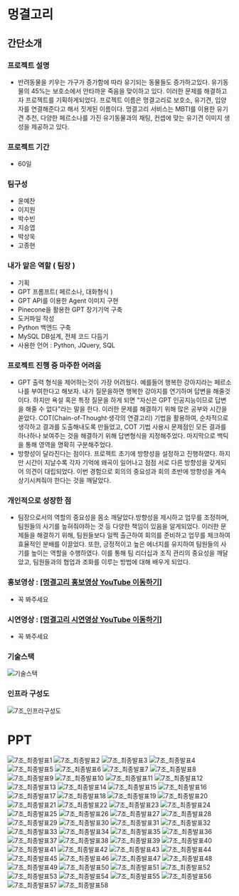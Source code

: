 # 멍결고리
## 간단소개
### 프로젝트 설명
- 반려동물을 키우는 가구가 증가함에 따라 유기되는 동물들도 증가하고있다. 유기동물의 45%는 보호소에서 안타까운 죽음을 맞이하고 있다. 이러한 문제를 해결하고자 프로젝트를 기획하게되었다. 프로젝트 이름은 멍결고리로 보호소, 유기견, 입양자를 연결해준다고 해서 짓게된 이름이다. 멍결고리 서비스는 MBTI를 이용한 유기견 추천, 다양한 페르소나를 가진 유기동물과의 채팅, 컨셉에 맞는 유기견 이미지 생성을 제공하고 있다.
### 프로젝트 기간
- 60일
### 팀구성
- 윤예찬
- 이지원
- 박수빈
- 지승엽
- 박상욱
- 고종현

### 내가 맡은 역할 ( 팀장 )
- 기획
- GPT 프롬프트( 페르소나, 대화형식 )
- GPT API를 이용한 Agent 이미지 구현
- Pinecone을 활용한 GPT 장기기억 구축
- 도커파일 작성
- Python 백엔드 구축
- MySQL DB설계, 전체 코드 다듬기
- 사용한 언어 : Python, JQuery, SQL

### 프로젝트 진행 중 마주한 어려움
- GPT 출력 형식을 제어하는것이 가장 어려웠다. 예를들어 행복한 강아지라는 페르소나를 부여한다고 해보자. 내가 질문을하면 행복한 강아지를 연기하며 답변을 해줄것이다. 하지만 욕설 혹은 특정 질문을 하게 되면 "자신은 GPT 인공지능이므로 답변을 해줄 수 없다"라는 말을 한다. 이러한 문제를 해결하기 위해 많은 공부와 시간을 쏟았다. COT(Chain-of-Thought·생각의 연결고리) 기법을 활용하여, 순차적으로 생각하고 결과를 도출해내도록 만들었고, COT 기법 사용시 문제점인 모든 결과를 하나하나 보여주는 것을 해결하기 위해 답변형식을 지정해주었다. 마지막으로 백틱을 통해 영역을 명확히 구분해주었다.
- 방향성이 달라진다는 점이다. 프로젝트 초기에 방향성을 설정하고 진행하였다. 하지만 시간이 지날수록 각자 기억에 왜곡이 일어나고 점점 서로 다른 방향성을 갖게되어 의견이 대립되었다. 이번 경험으로 회의의 중요성과 회의 초반에 방향성을 계속 상기시켜줘야 한다는 것을 깨달았다.

### 개인적으로 성장한 점
- 팀장으로서의 역할의 중요성을 몸소 깨달았다.방향성을 제시하고 업무를 조정하며, 팀원들의 사기를 높혀줘야하는 것 등 다양한 책임이 있음을 알게되었다. 이러한 문제들을 해결하기 위해, 팀원들보다 일찍 출근하여 회의를 준비하고 업무를 체크하여 효율적인 분배를 이끌었다. 또한, 긍정적이고 높은 에너지를 유지하여 팀원들의 사기를 높이는 역할을 수행하였다. 이를 통해 팀 리더십과 조직 관리의 중요성을 깨달았고, 팀원들과의 협업과 조화를 이루는 방법에 대해 배우게 되었다.

### 홍보영상 : [[멍결고리 홍보영상 YouTube 이동하기]](https://www.youtube.com/watch?v=CcHQCNGeMlg)
- 꼭 봐주세요
### 시연영상 : [[멍결고리 시연영상 YouTube 이동하기]](https://www.youtube.com/watch?v=CGVKXz7o-v8)
- 꼭 봐주세요

### 기술스택
![기술스택](https://github.com/yunyechan9893/sk_rookies_project5/assets/125535111/2d1ef016-cf6d-48b5-b0c1-7173f67f3c46)

### 인프라 구성도
![7조_인프라구성도](https://github.com/yunyechan9893/sk_rookies_project5/assets/125535111/c5c18ae0-ee20-44a3-97f7-ca7923d27d67)

# PPT
![7조_최종발표1](https://github.com/yunyechan9893/sk_rookies_project5/assets/125535111/8c5dc5a0-6bc5-4f64-85cd-a21783fdbf65)
![7조_최종발표2](https://github.com/yunyechan9893/sk_rookies_project5/assets/125535111/5f069258-0217-4c46-9a27-f26bf9ad5a5e)
![7조_최종발표3](https://github.com/yunyechan9893/sk_rookies_project5/assets/125535111/0a7ad401-6bfe-4719-8d1a-b1236e3225a7)
![7조_최종발표4](https://github.com/yunyechan9893/sk_rookies_project5/assets/125535111/d2895ae5-f2e6-47bf-bc17-2c1fd1a3a850)
![7조_최종발표5](https://github.com/yunyechan9893/sk_rookies_project5/assets/125535111/5f9fd8f9-5760-48fc-a3ef-e0f6361836a5)
![7조_최종발표6](https://github.com/yunyechan9893/sk_rookies_project5/assets/125535111/86741561-4af3-415b-b8bc-c2db5a03909d)
![7조_최종발표7](https://github.com/yunyechan9893/sk_rookies_project5/assets/125535111/d62f9cdf-fe9f-4e65-92d8-6216db2e145d)
![7조_최종발표8](https://github.com/yunyechan9893/sk_rookies_project5/assets/125535111/be6410db-b8ab-487c-8685-c4d8a736c2a2)
![7조_최종발표9](https://github.com/yunyechan9893/sk_rookies_project5/assets/125535111/1d9ec2e5-00da-4a14-a0e5-1e2344019700)
![7조_최종발표10](https://github.com/yunyechan9893/sk_rookies_project5/assets/125535111/cb96134c-bb74-4909-8fb0-97e34d0fb52d)
![7조_최종발표11](https://github.com/yunyechan9893/sk_rookies_project5/assets/125535111/456786d0-e838-4f95-9793-a25e8db57d41)
![7조_최종발표12](https://github.com/yunyechan9893/sk_rookies_project5/assets/125535111/ec554458-6e40-412b-8ca8-192f019362fb)
![7조_최종발표13](https://github.com/yunyechan9893/sk_rookies_project5/assets/125535111/7a492e71-1515-40a4-8463-9dd3e7c5d52f)
![7조_최종발표14](https://github.com/yunyechan9893/sk_rookies_project5/assets/125535111/abb1d2df-158f-421e-863c-7eafdd2d12d2)
![7조_최종발표15](https://github.com/yunyechan9893/sk_rookies_project5/assets/125535111/a4458195-7442-4ed2-ba6b-649f91570f9a)
![7조_최종발표16](https://github.com/yunyechan9893/sk_rookies_project5/assets/125535111/f63e6f9e-d6d2-4270-b3d8-2acf9600a48b)
![7조_최종발표17](https://github.com/yunyechan9893/sk_rookies_project5/assets/125535111/87d3e4df-2fee-4d06-9b0e-c59ae3881e72)
![7조_최종발표18](https://github.com/yunyechan9893/sk_rookies_project5/assets/125535111/757fa3a4-3514-4738-a5e1-5bb719adfba4)
![7조_최종발표19](https://github.com/yunyechan9893/sk_rookies_project5/assets/125535111/8354ce15-e0e6-4c1e-a943-3677f95a5213)
![7조_최종발표20](https://github.com/yunyechan9893/sk_rookies_project5/assets/125535111/e94a4926-8417-4434-b895-1df75440c690)
![7조_최종발표21](https://github.com/yunyechan9893/sk_rookies_project5/assets/125535111/50578d40-5bc3-4555-8dba-c4e2fcd6adbd)
![7조_최종발표22](https://github.com/yunyechan9893/sk_rookies_project5/assets/125535111/9be92f1f-53ff-4d00-ac2d-b1879d0901ac)
![7조_최종발표23](https://github.com/yunyechan9893/sk_rookies_project5/assets/125535111/5ff07b39-8a27-49be-ac8b-9820953bf0bb)
![7조_최종발표24](https://github.com/yunyechan9893/sk_rookies_project5/assets/125535111/dc36421c-75d7-45dc-9517-db89701223e3)
![7조_최종발표25](https://github.com/yunyechan9893/sk_rookies_project5/assets/125535111/0217dfa6-dd05-42dc-b89f-e91c86ef9744)
![7조_최종발표26](https://github.com/yunyechan9893/sk_rookies_project5/assets/125535111/224f4fd8-ba02-45bf-a453-16f7c37bd8e5)
![7조_최종발표27](https://github.com/yunyechan9893/sk_rookies_project5/assets/125535111/240d90d6-233e-4fc7-ac04-2b94dd282561)
![7조_최종발표28](https://github.com/yunyechan9893/sk_rookies_project5/assets/125535111/b6d259d4-a9a2-4356-bea3-579b44e68b86)
![7조_최종발표29](https://github.com/yunyechan9893/sk_rookies_project5/assets/125535111/036f7354-8247-49f4-83e6-55848a2666b6)
![7조_최종발표30](https://github.com/yunyechan9893/sk_rookies_project5/assets/125535111/9dbcfbcb-8b4e-4349-8c40-27d4491ce528)
![7조_최종발표31](https://github.com/yunyechan9893/sk_rookies_project5/assets/125535111/5135caf2-a090-425e-b119-82ed36e54f72)
![7조_최종발표32](https://github.com/yunyechan9893/sk_rookies_project5/assets/125535111/1b4aea45-4d05-41c3-82eb-817805de1477)
![7조_최종발표33](https://github.com/yunyechan9893/sk_rookies_project5/assets/125535111/c2c3fbfd-7e36-4f8d-a636-6cd224fd4a82)
![7조_최종발표34](https://github.com/yunyechan9893/sk_rookies_project5/assets/125535111/afb6d740-d329-491f-8f4d-763dc4df62f5)
![7조_최종발표35](https://github.com/yunyechan9893/sk_rookies_project5/assets/125535111/329fe434-e665-4fbd-94d5-fc852df96e29)
![7조_최종발표36](https://github.com/yunyechan9893/sk_rookies_project5/assets/125535111/ddd79e96-2f34-40ba-8fdc-ebacc377a40f)
![7조_최종발표37](https://github.com/yunyechan9893/sk_rookies_project5/assets/125535111/b2495cb5-0d79-4858-9f39-6ac3b7f42b0f)
![7조_최종발표38](https://github.com/yunyechan9893/sk_rookies_project5/assets/125535111/32996d4b-691c-4b4f-9524-5cc70eb6ae60)
![7조_최종발표39](https://github.com/yunyechan9893/sk_rookies_project5/assets/125535111/17603568-5b9f-44ec-b179-071596112b9c)
![7조_최종발표40](https://github.com/yunyechan9893/sk_rookies_project5/assets/125535111/43aeb70e-17de-48e7-bf74-03022c44fe9b)
![7조_최종발표41](https://github.com/yunyechan9893/sk_rookies_project5/assets/125535111/5864b185-f495-4526-8b1e-3eb26aedc016)
![7조_최종발표42](https://github.com/yunyechan9893/sk_rookies_project5/assets/125535111/254cec5f-ab1a-4f8b-89e3-6f9b8bff2abc)
![7조_최종발표43](https://github.com/yunyechan9893/sk_rookies_project5/assets/125535111/52a7d70e-aef3-40c4-be86-070126566049)
![7조_최종발표44](https://github.com/yunyechan9893/sk_rookies_project5/assets/125535111/114d220b-8539-48ce-a830-3ec27d58e92f)
![7조_최종발표45](https://github.com/yunyechan9893/sk_rookies_project5/assets/125535111/b00108fd-1d4d-45c0-95e7-f68e1218d0b0)
![7조_최종발표46](https://github.com/yunyechan9893/sk_rookies_project5/assets/125535111/d579937b-33dd-4bdd-801c-5862d034f1d8)
![7조_최종발표47](https://github.com/yunyechan9893/sk_rookies_project5/assets/125535111/658650a0-ca98-4659-899a-4d1c1a805ba3)
![7조_최종발표48](https://github.com/yunyechan9893/sk_rookies_project5/assets/125535111/2e5eb557-329e-484b-9db9-eaf8cd19a1bb)
![7조_최종발표49](https://github.com/yunyechan9893/sk_rookies_project5/assets/125535111/a9ea09ea-ef7e-44cc-8d90-9e4b9889ae3f)
![7조_최종발표50](https://github.com/yunyechan9893/sk_rookies_project5/assets/125535111/72020b55-b6f9-4a2a-bf2f-f60840618999)
![7조_최종발표51](https://github.com/yunyechan9893/sk_rookies_project5/assets/125535111/69829a42-f1f3-48a9-ba38-4d2314a65763)
![7조_최종발표52](https://github.com/yunyechan9893/sk_rookies_project5/assets/125535111/6b5465e6-99fd-4eff-a812-02889a697792)
![7조_최종발표53](https://github.com/yunyechan9893/sk_rookies_project5/assets/125535111/2e6b24bd-1fa0-4a62-9112-5b696c69c53a)
![7조_최종발표54](https://github.com/yunyechan9893/sk_rookies_project5/assets/125535111/62d79382-aa4b-49e6-ab30-54e559d5d111)
![7조_최종발표55](https://github.com/yunyechan9893/sk_rookies_project5/assets/125535111/809e26a7-42dd-485a-8c3b-545c623b3ba7)
![7조_최종발표56](https://github.com/yunyechan9893/sk_rookies_project5/assets/125535111/3c21ff58-9608-4acd-bf7d-fc7dee882372)
![7조_최종발표57](https://github.com/yunyechan9893/sk_rookies_project5/assets/125535111/1a618803-e92b-4f1a-ba2b-646332fb93e9)
![7조_최종발표58](https://github.com/yunyechan9893/sk_rookies_project5/assets/125535111/6f8ce594-3c93-41c8-adca-cae84f06b6f1)
